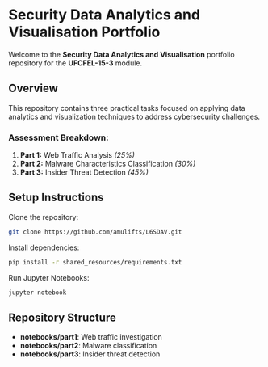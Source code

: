 # Security Data Analytics and Visualisation Portfolio

Welcome to the **Security Data Analytics and Visualisation** portfolio repository for the **UFCFEL-15-3** module.

## **Overview**
This repository contains three practical tasks focused on applying data analytics and visualization techniques to address cybersecurity challenges.

### **Assessment Breakdown:**
1. **Part 1:** Web Traffic Analysis *(25%)*
2. **Part 2:** Malware Characteristics Classification *(30%)*
3. **Part 3:** Insider Threat Detection *(45%)*

## **Setup Instructions**
Clone the repository:
   ```bash
   git clone https://github.com/amulifts/L6SDAV.git
   ```
Install dependencies:
   ```bash
   pip install -r shared_resources/requirements.txt
   ```
Run Jupyter Notebooks:
   ```bash
   jupyter notebook
   ```

## **Repository Structure**
- **notebooks/part1**: Web traffic investigation
- **notebooks/part2**: Malware classification
- **notebooks/part3**: Insider threat detection